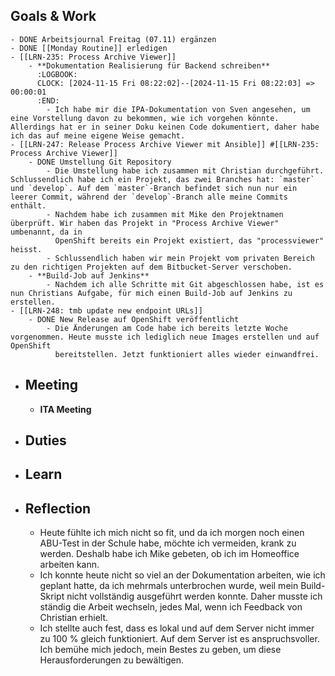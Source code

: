 ## Goals & Work
	- DONE Arbeitsjournal Freitag (07.11) ergänzen
	- DONE [[Monday Routine]] erledigen
	- [[LRN-235: Process Archive Viewer]]
		- **Dokumentation Realisierung für Backend schreiben**
		  :LOGBOOK:
		  CLOCK: [2024-11-15 Fri 08:22:02]--[2024-11-15 Fri 08:22:03] =>  00:00:01
		  :END:
			- Ich habe mir die IPA-Dokumentation von Sven angesehen, um eine Vorstellung davon zu bekommen, wie ich vorgehen könnte. Allerdings hat er in seiner Doku keinen Code dokumentiert, daher habe ich das auf meine eigene Weise gemacht.
	- [[LRN-247: Release Process Archive Viewer mit Ansible]] #[[LRN-235: Process Archive Viewer]]
		- DONE Umstellung Git Repository
			- Die Umstellung habe ich zusammen mit Christian durchgeführt. Schlussendlich habe ich ein Projekt, das zwei Branches hat: `master` und `develop`. Auf dem `master`-Branch befindet sich nun nur ein leerer Commit, während der `develop`-Branch alle meine Commits enthält.
			- Nachdem habe ich zusammen mit Mike den Projektnamen überprüft. Wir haben das Projekt in "Process Archive Viewer" umbenannt, da in 
			  OpenShift bereits ein Projekt existiert, das "processviewer" heisst.
			- Schlussendlich haben wir mein Projekt vom privaten Bereich zu den richtigen Projekten auf dem Bitbucket-Server verschoben.
		- **Build-Job auf Jenkins**
			- Nachdem ich alle Schritte mit Git abgeschlossen habe, ist es nun Christians Aufgabe, für mich einen Build-Job auf Jenkins zu erstellen.
	- [[LRN-248: tmb update new endpoint URLs]]
		- DONE New Release auf OpenShift veröffentlicht
			- Die Änderungen am Code habe ich bereits letzte Woche vorgenommen. Heute musste ich lediglich neue Images erstellen und auf OpenShift 
			  bereitstellen. Jetzt funktioniert alles wieder einwandfrei.
- ## Meeting
	- **ITA Meeting**
- ## Duties
- ## Learn
- ## Reflection
	- Heute fühlte ich mich nicht so fit, und da ich morgen noch einen ABU-Test in der Schule habe, möchte ich vermeiden, krank zu werden. Deshalb habe ich Mike gebeten, ob ich im Homeoffice arbeiten kann.
	- Ich konnte heute nicht so viel an der Dokumentation arbeiten, wie ich geplant hatte, da ich mehrmals unterbrochen wurde, weil mein Build-Skript nicht vollständig ausgeführt werden konnte. Daher musste ich ständig die Arbeit wechseln, jedes Mal, wenn ich Feedback von Christian erhielt.
	- Ich stellte auch fest, dass es lokal und auf dem Server nicht immer zu 100 % gleich funktioniert. Auf dem Server ist es anspruchsvoller. Ich bemühe mich jedoch, mein Bestes zu geben, um diese Herausforderungen zu bewältigen.